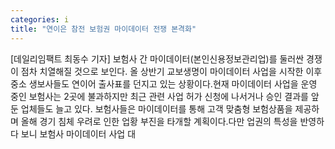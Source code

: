 ```yaml
---
categories: i
title: "연이은 참전 보험권 마이데이터 전쟁 본격화"
---
```

[데일리임팩트 최동수 기자] 보험사 간 마이데이터(본인신용정보관리업)를 둘러싼 경쟁이 점차 치열해질 것으로 보인다. 올 상반기 교보생명이 마이데이터 사업을 시작한 이후 중소 생보사들도 연이어 출사표를 던지고 있는 상황이다.현재 마이데이터 사업을 운영 중인 보험사는 2곳에 불과하지만 최근 관련 사업 허가 신청에 나서거나 승인 결과를 앞둔 업체들도 늘고 있다. 보험사들은 마이데이터를 통해 고객 맞춤형 보험상품을 제공하며 올해 경기 침체 우려로 인한 업황 부진을 타개할 계획이다.다만 업권의 특성을 반영하다 보니 보험사 마이데이터 사업 대